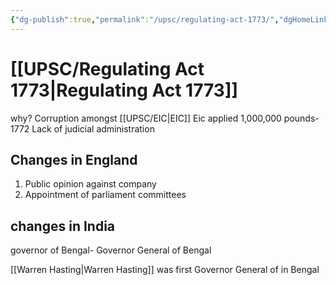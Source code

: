 ```yaml
---
{"dg-publish":true,"permalink":"/upsc/regulating-act-1773/","dgHomeLink":true,"dgPassFrontmatter":false}
---
```


# [[UPSC/Regulating Act 1773|Regulating Act 1773]]
why? Corruption amongst [[UPSC/EIC|EIC]]
Eic applied 1,000,000 pounds- 1772
Lack of judicial administration
 
## Changes in England
1. Public opinion against company
2. Appointment of parliament committees

## changes in India
governor of Bengal- Governor General of Bengal

[[Warren Hasting|Warren Hasting]] was first Governor General of in Bengal